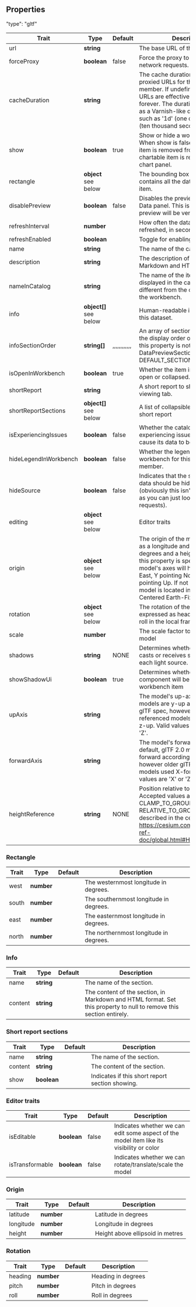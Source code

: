 


## Properties

"type": "gltf"

| Trait | Type | Default | Description |
| ------ | ------ | ------ | ------ |
| url | **string** |  | The base URL of the file or service. |
| forceProxy | **boolean** | false | Force the proxy to be used for all network requests. |
| cacheDuration | **string** |  | The cache duration to use for proxied URLs for this catalog member. If undefined, proxied URLs are effectively cachable forever. The duration is expressed as a Varnish-like duration string, such as '1d' (one day) or '10000s' (ten thousand seconds). |
| show | **boolean** | true | Show or hide a workbench item. When show is false, a mappable item is removed from the map and a chartable item is removed from the chart panel. |
| rectangle | **object** <br> see below | | The bounding box rectangle that contains all the data in this catalog item. |
| disablePreview | **boolean** | false | Disables the preview on the Add Data panel. This is useful when the preview will be very slow to load. |
| refreshInterval | **number** |  | How often the data in this model is refreshed, in seconds |
| refreshEnabled | **boolean** |  | Toggle for enabling auto refresh. |
| name | **string** |  | The name of the catalog item. |
| description | **string** |  | The description of the catalog item. Markdown and HTML may be used. |
| nameInCatalog | **string** |  | The name of the item to be displayed in the catalog, if it is different from the one to display in the workbench. |
| info | **object[]** <br> see below | | Human-readable information about this dataset. |
| infoSectionOrder | **string[]** | ,,,,,,,,,,,, | An array of section titles definining the display order of info sections. If this property is not defined, {@link DataPreviewSections}'s DEFAULT_SECTION_ORDER is used |
| isOpenInWorkbench | **boolean** | true | Whether the item in the workbench open or collapsed. |
| shortReport | **string** |  | A short report to show on the now viewing tab. |
| shortReportSections | **object[]** <br> see below | | A list of collapsible sections of the short report |
| isExperiencingIssues | **boolean** | false | Whether the catalog item is experiencing issues which may cause its data to be unavailable |
| hideLegendInWorkbench | **boolean** | false | Whether the legend is hidden in the workbench for this catalog member. |
| hideSource | **boolean** | false | Indicates that the source of this data should be hidden from the UI (obviously this isn't super-secure as you can just look at the network requests). |
| editing | **object** <br> see below | | Editor traits |
| origin | **object** <br> see below | | The origin of the model, expressed as a longitude and latitude in degrees and a height in meters. If this property is specified, the model's axes will have X pointing East, Y pointing North, and Z pointing Up. If not specified, the model is located in the Earth-Centered Earth-Fixed frame. |
| rotation | **object** <br> see below | | The rotation of the model expressed as heading, pitch and roll in the local frame of reference. |
| scale | **number** |  | The scale factor to apply to the model |
| shadows | **string** | NONE | Determines whether the tileset casts or receives shadows from each light source. |
| showShadowUi | **boolean** | true | Determines whether the shadow UI component will be shown on the workbench item |
| upAxis | **string** |  | The model's up-axis. By default models are y-up according to the glTF spec, however geo-referenced models will typically be z-up. Valid values are 'X', 'Y', or 'Z'. |
| forwardAxis | **string** |  | The model's forward axis. By default, glTF 2.0 models are Z-forward according to the glTF spec, however older glTF (1.0, 0.8) models used X-forward. Valid values are 'X' or 'Z'. |
| heightReference | **string** | NONE | Position relative to the ground. Accepted values are NONE, CLAMP_TO_GROUND & RELATIVE_TO_GROUND as described in the cesium doc - https://cesium.com/docs/cesiumjs-ref-doc/global.html#HeightReference |
 

### Rectangle
| Trait | Type | Default | Description |
| ------ | ------ | ------ | ------ |
| west | **number** |  | The westernmost longitude in degrees. |
| south | **number** |  | The southernmost longitude in degrees. |
| east | **number** |  | The easternmost longitude in degrees. |
| north | **number** |  | The northernmost longitude in degrees. |

### Info
| Trait | Type | Default | Description |
| ------ | ------ | ------ | ------ |
| name | **string** |  | The name of the section. |
| content | **string** |  | The content of the section, in Markdown and HTML format. Set this property to null to remove this section entirely. |

### Short report sections
| Trait | Type | Default | Description |
| ------ | ------ | ------ | ------ |
| name | **string** |  | The name of the section. |
| content | **string** |  | The content of the section. |
| show | **boolean** |  | Indicates if this short report section showing. |

### Editor traits
| Trait | Type | Default | Description |
| ------ | ------ | ------ | ------ |
| isEditable | **boolean** | false | Indicates whether we can edit some aspect of the model item like its visibility or color |
| isTransformable | **boolean** | false | Indicates whether we can rotate/translate/scale the model |

### Origin
| Trait | Type | Default | Description |
| ------ | ------ | ------ | ------ |
| latitude | **number** |  | Latitude in degrees |
| longitude | **number** |  | Longitude in degrees |
| height | **number** |  | Height above ellipsoid in metres |

### Rotation
| Trait | Type | Default | Description |
| ------ | ------ | ------ | ------ |
| heading | **number** |  | Heading in degrees |
| pitch | **number** |  | Pitch in degrees |
| roll | **number** |  | Roll in degrees |
